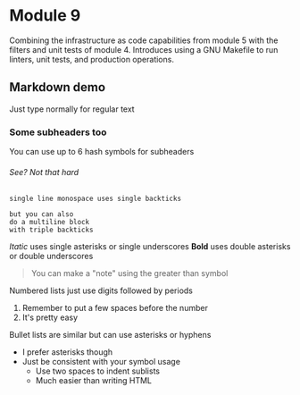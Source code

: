 # Module 9
Combining the infrastructure as code capabilities from module 5 with
the filters and unit tests of module 4. Introduces using a GNU Makefile
to run linters, unit tests, and production operations.

## Markdown demo
Just type normally for regular text

### Some subheaders too
You can use up to 6 hash symbols for subheaders

###### See? Not that hard
`single line monospace uses single backticks`

```
but you can also
do a multiline block
with triple backticks
```

*Itatic* uses single asterisks or single underscores
**Bold** uses double asterisks or double underscores

> You can make a "note" using the greater than symbol

Numbered lists just use digits followed by periods
  1. Remember to put a few spaces before the number
  2. It's pretty easy

Bullet lists are similar but can use asterisks or hyphens
  * I prefer asterisks though
  * Just be consistent with your symbol usage
    * Use two spaces to indent sublists
    * Much easier than writing HTML
